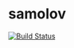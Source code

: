 # samolov

[![Build Status](https://travis-ci.org/KernelCorp/samolov.svg)](https://travis-ci.org/KernelCorp/samolov)